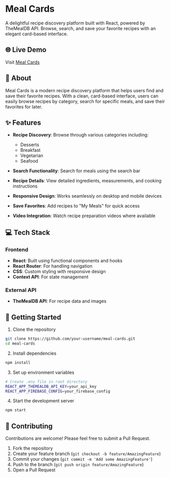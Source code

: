 # Meal Cards

A delightful recipe discovery platform built with React, powered by TheMealDB API. Browse, search, and save your favorite recipes with an elegant card-based interface.

## 🌐 Live Demo

Visit [Meal Cards](https://mealcards7.web.app)

## 📖 About

Meal Cards is a modern recipe discovery platform that helps users find and save their favorite recipes. With a clean, card-based interface, users can easily browse recipes by category, search for specific meals, and save their favorites for later.

## ✨ Features

- **Recipe Discovery**: Browse through various categories including:
  - Desserts
  - Breakfast
  - Vegetarian
  - Seafood
  
- **Search Functionality**: Search for meals using the search bar
- **Recipe Details**: View detailed ingredients, measurements, and cooking instructions
- **Responsive Design**: Works seamlessly on desktop and mobile devices
- **Save Favorites**: Add recipes to "My Meals" for quick access
- **Video Integration**: Watch recipe preparation videos where available

## 💻 Tech Stack

### Frontend
- **React**: Built using functional components and hooks
- **React Router**: For handling navigation
- **CSS**: Custom styling with responsive design
- **Context API**: For state management

### External API
- **TheMealDB API**: For recipe data and images

## 🚀 Getting Started

1. Clone the repository
```bash
git clone https://github.com/your-username/meal-cards.git
cd meal-cards
```

2. Install dependencies
```bash
npm install
```

3. Set up environment variables
```bash
# Create .env file in root directory
REACT_APP_THEMEALDB_API_KEY=your_api_key
REACT_APP_FIREBASE_CONFIG=your_firebase_config
```

4. Start the development server
```bash
npm start
```




## 🤝 Contributing

Contributions are welcome! Please feel free to submit a Pull Request.

1. Fork the repository
2. Create your feature branch (`git checkout -b feature/AmazingFeature`)
3. Commit your changes (`git commit -m 'Add some AmazingFeature'`)
4. Push to the branch (`git push origin feature/AmazingFeature`)
5. Open a Pull Request
